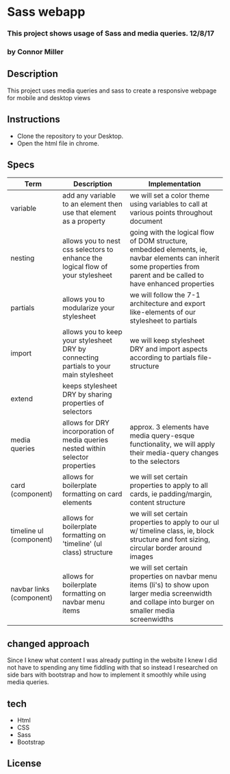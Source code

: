 # Sass webapp
### This  project shows usage of Sass and media queries. 12/8/17
### by Connor Miller

## Description
  This project uses media queries and sass to create a responsive webpage for mobile and desktop views


## Instructions

* Clone the repository to your Desktop.
* Open the html file in chrome.

## Specs
| Term  | Description | Implementation |
| ---------- | ----------- | -------------- |
|variable | add any variable to an element then use that element as a property | we will set a color theme using variables to call at various points throughout document |
|nesting | allows you to nest css selectors to enhance the logical flow of your stylesheet | going with the logical flow of DOM structure, embedded elements, ie, navbar elements can inherit some properties from parent and be called to have enhanced properties |
|partials | allows you to modularize your stylesheet | we will follow the 7-1 architecture and export like-elements of our stylesheet to partials|
|import | allows you to keep your stylesheet DRY by connecting partials to your main stylesheet | we will keep stylesheet DRY and import aspects according to partials file-structure |
|extend| keeps stylesheet DRY by sharing properties of selectors |  |
|media queries| allows for DRY incorporation of media queries nested within selector properties | approx. 3 elements have media query-esque functionality, we will apply their media-query changes to the selectors |
|card (component)| allows for boilerplate formatting on card elements | we will set certain properties to apply to all cards, ie padding/margin, content structure |
|timeline ul (component)| allows for boilerplate formatting on 'timeline' (ul class) structure| we will set certain properties to apply to our ul w/ timeline class, ie, block structure and font sizing, circular border around images |
| navbar links (component)| allows for boilerplate formatting on navbar menu items  | we will set certain properties on navbar menu items (li's) to show upon larger media screenwidth and collape into burger on smaller media screenwidths |

## changed approach
  Since I knew what content I was already putting in the website I knew I did not have to spending any time fiddling with that so instead I researched on side bars with bootstrap and how to implement it smoothly while using media queries. 

## tech

* Html
* CSS
* Sass
* Bootstrap

## License
